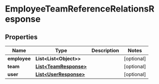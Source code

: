 

# EmployeeTeamReferenceRelationsResponse


## Properties

| Name | Type | Description | Notes |
|------------ | ------------- | ------------- | -------------|
|**employee** | **List&lt;List&lt;Object&gt;&gt;** |  |  [optional] |
|**team** | [**List&lt;TeamResponse&gt;**](TeamResponse.md) |  |  [optional] |
|**user** | [**List&lt;UserResponse&gt;**](UserResponse.md) |  |  [optional] |



